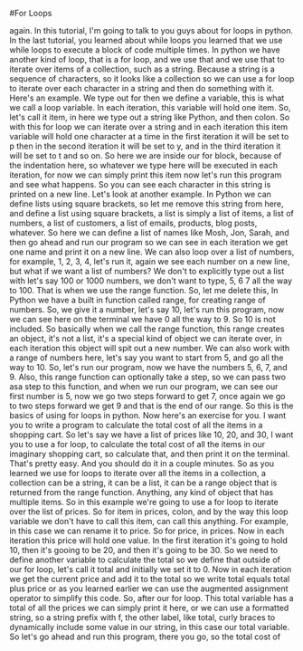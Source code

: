 #For Loops

again.
In this tutorial, I'm going to talk to you guys about for loops in python. 
In the last tutorial, you learned about while loops you learned that we use while loops to execute a block of code multiple times.
In python we have another kind of loop, that is a for loop, and we use that and we use that to iterate over items of a collection, such as a string.
Because a string is a sequence of characters, so it looks like a collection so we can use a for loop to iterate over each character in a string and then do something with it. 
Here's an example. 
We type out for then we define a variable, this is what we call a loop variable. 
In each iteration, this variable will hold one item. 
So, let's call it item, in here we type out a string like Python, and then colon. 
So with this for loop we can iterate over a string and in each iteration this item variable will hold one character at a time in the first iteration it will be set to p then in the second iteration it will be set to y, and in the third iteration it will be set to t and so on. 
So here we are inside our for block, because of the indentation here, so whatever we type here will be executed in each iteration, for now we can simply print this item now let's run this program and see what happens.
So you can see each character in this string is printed on a new line. 
Let's look at another example. 
In Python we can define lists using square brackets, so let me remove this string from here, and define a list using square brackets, a list is simply a list of items, a list of numbers, a list of customers, a list of emails, products, blog posts, whatever.
So here we can define a list of names like Mosh, Jon, Sarah, and then go ahead and run our program so we can see in each iteration we get one name and print it on a new line. 
We can also loop over a list of numbers, for example, 1, 2, 3, 4, let's run it, again we see each number on a new line, but what if we want a list of numbers? We don't to explicitly type out a list with let's say 100 or 1000 numbers, we don't want to type, 5, 6 7 all the way to 100. 
That is when we use the range function.
So, let me delete this, In Python we have a built in function called range, for creating range of numbers. So, we give it a number, let's say 10, let's run this program, now we can see here on the terminal we have 0 all the way to 9. 
So 10 is not included.
So basically when we call the range function, this range creates an object, it's not a list, it's a special kind of object we can iterate over, in each iteration this object will spit out a new number.
We can also work with a range of numbers here, let's say you want to start from 5, and go all the way to 10.
So, let's run our program, now we have the numbers 5, 6, 7, and 9. 
Also, this range function can optionally take a step, so we can pass two asa step to this function, and when we run our program, we can see our first number is 5, now we go two steps forward to get 7, once again we go to two steps forward we get 9 and that is the end of our range. 
So this is the basics of using for loops in python.
Now here's an exercise for you. 
I want you to write a program to calculate the total cost of all the items in a shopping cart.
So let's say we have a list of prices like 10, 20, and 30, I want you to use a for loop, to calculate the total cost of all the items in our imaginary shopping cart, so calculate that, and then print it on the terminal. 
That's pretty easy. 
And you should do it in a couple minutes.
So as you learned we use for loops to iterate over all the items in a collection, a collection can be a string, it can be a list, it can be a range object that is returned from the range function. 
Anything, any kind of object that has multiple items. 
So in this example we're going to use a for loop to iterate over the list of prices. 
So for item in prices, colon, and by the way this loop variable we don't have to call this item, can call this anything. For example, in this case
we can rename it to price. 
So for price, in prices. 
Now in each iteration this price will hold one value. 
In the first iteration it's going to hold 10, then it's gooing to be 20, and then it's going to be 30. 
So we need to define another variable to calculate the total so we define that outside of our for loop, let's call it total and initially we set it to 0. 
Now in each iteration we get the current price and add it to the total so we write total equals total plus price or as you learned earlier we can use the augmented assignment operator to simplify this code.
So, after our for loop. 
This total variable has a total of all the prices we can simply print it here, or we can use a formatted string, so a string prefix with f, the other label, like total, curly braces to dynamically include some value in our string, in this case our total variable. 
So let's go ahead and run this program, there you go, so the total cost of